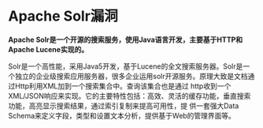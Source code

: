 # Apache Solr漏洞
**Apache Solr是一个开源的搜索服务，使用Java语言开发，主要基于HTTP和Apache Lucene实现的。**

Solr是一个高性能，采用Java5开发，基于Lucene的全文搜索服务器。Solr是一个独立的企业级搜索应用服务器，很多企业运用solr开源服务。原理大致是文档通过Http利用XML加到一个搜索集合中。查询该集合也是通过 http收到一个XML/JSON响应来实现。它的主要特性包括：高效、灵活的缓存功能，垂直搜索功能，高亮显示搜索结果，通过索引复制来提高可用性，提 供一套强大Data Schema来定义字段，类型和设置文本分析，提供基于Web的管理界面等。
